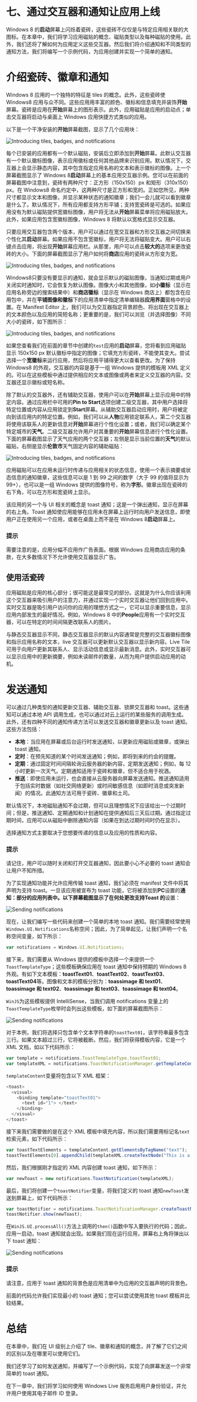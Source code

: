 # 七、通过交互器和通知让应用上线

Windows 8 的**启动**屏幕上闪烁着瓷砖，这些瓷砖不仅仅是与特定应用相关联的大图标。在本章中，我们将学习应用磁贴的概念、磁贴类型以及每种磁贴的使用。此外，我们还将了解如何为应用定义这些交互器。然后我们将介绍通知和不同类型的通知方法，我们将编写一个示例代码，为应用创建并实现一个简单的通知。

# 介绍瓷砖、徽章和通知

Windows 8 应用的一个独特的特征是 tiles 的概念。此外，这些瓷砖使 Windows8 应用与众不同。这些应用用丰富的颜色、徽标和信息填充并装饰**开始**屏幕。瓷砖是应用在**开始**屏幕上的图形表示。此外，应用磁贴是应用的启动点；单击交互器将启动与桌面上 Windows 应用快捷方式类似的应用。

以下是一个干净安装的**开始**屏幕截图，显示了几个应用块：

![Introducing tiles, badges, and notifications](img/7102EN_07_01.jpg)

每个已安装的应用都有一个默认磁贴，安装后立即添加到**开始**屏幕。此默认交互器有一个默认徽标图像，表示应用徽标或任何其他品牌来识别应用。默认情况下，交互器上会显示静态内容，其中包含指定应用名称的文本和表示徽标的图像。上一个屏幕截图显示了 Windows 8**启动**屏幕上的基本应用交互器示例。您可以在前面的屏幕截图中注意到，瓷砖有两种尺寸：正方形（150x150）px 和矩形（310x150）px。在 Windows8 命名约定中，这两种尺寸是正方形和宽的。正如您所见，两种尺寸都显示文本和图像，并显示某种状态的通知徽章；我们一会儿就可以看到徽章是什么了。默认情况下，所有应用都支持方形平铺；支持宽瓷砖是可选的。如果应用没有为默认磁贴提供宽徽标图像，用户将无法从**开始**屏幕菜单将应用磁贴放大。此外，如果应用包含宽徽标图像，Windows 8 将默认以宽格式显示交互器。

只要应用交互器包含两个版本，用户可以通过在宽交互器和方形交互器之间切换来个性化其**启动**屏幕。如果应用不包含宽徽标，用户将无法将磁贴变大。用户可以右键点击应用，将出现**开始**屏幕应用栏。从那里，用户可以点击**较大的**选项来更改瓷砖的大小。下面的屏幕截图显示了用户如何将**商店**应用的瓷砖从方形变为宽。

![Introducing tiles, badges, and notifications](img/7102EN_07_02.jpg)

Windows8只要没有要显示的通知，就会显示默认的磁贴图像，当通知过期或用户关闭实时通知时，它会恢复为默认图像。图像大小和其他图像，如**小徽标**（显示在应用名称旁边的搜索结果中）和**商店徽标**（显示在 Windows 商店上）都包含在应用包中，并在**平铺图像和徽标**下的应用清单中指定清单编辑器**应用界面**窗格中的设置。在 Manifest Editor 上，我们可以为交互器指定背景颜色、将出现在交互器上的文本颜色以及应用的简短名称；更重要的是，我们可以浏览（并选择图像）不同大小的瓷砖，如下图所示：

![Introducing tiles, badges, and notifications](img/7102EN_07_03.jpg)

如果您查看我们在前面的章节中创建的`test`应用的**启动**屏幕，您将看到应用磁贴显示 150x150 px 默认徽标中指定的图像；它填充方形瓷砖，不能使其变大。尝试选择一个**宽徽标**来运行应用，然后将应用平铺得更大以查看更改。为了保持 Windows8 的外观，交互器的内容是基于一组 Windows 提供的模板用 XML 定义的。可以在这些模板中通过提供相应的文本或图像或两者来定义交互器的内容。交互器还显示徽标或短名称。

除了默认的交互器外，还有辅助交互器，使用户可以在**开始**屏幕上显示应用中的特定内容。通过应用栏中可用的**Pin to Start**选项创建二级交互器，其中用户选择将特定位置或内容从应用锁定到**Start**屏幕。从辅助交互器启动应用时，用户将被定向到该应用内的特定位置。例如，我们可以从**人物**应用锁定联系人，第二个交互器将使用该联系人的更新信息对**开始**屏幕进行个性化设置；或者，我们可以确定某个特定城市的**天气**。二级交互器允许用户对其重要的**开始**屏幕信息进行个性化设置。下面的屏幕截图显示了天气应用的两个交互器；左侧是显示当前位置的**天气**的默认磁贴，右侧是显示**伦敦市**天气固定内容的辅助磁贴：

![Introducing tiles, badges, and notifications](img/7102EN_07_04.jpg)

应用磁贴可以在应用未运行时传递与应用相关的状态信息，使用一个表示摘要或状态信息的通知徽章，这些信息可以是 1 到 99 之间的数字（大于 99 的值将显示为 99+），也可以是一组 Windows 提供的图像符号，称为**字形**。徽章出现在瓷砖的右下角，可以在方形和宽瓷砖上显示。

该应用的另一个与 UI 相关的概念是 toast 通知；这是一个弹出通知，显示在屏幕的右上角。Toast 通知使应用能够在应用未在屏幕上运行时向用户发送信息，即使用户正在使用另一个应用，或者在桌面上而不是在 Windows 8**启动**屏幕上。

### 提示

需要注意的是，应用分幅不应用作广告表面。根据 Windows 应用商店应用的条款，在大多数情况下不允许使用交互器显示广告。

## 使用活瓷砖

应用磁贴是应用的核心部分；很可能这是最常见的部分。这就是为什么你应该利用这个交互器来吸引用户的注意力，并通过实现一个实时交互器让他们回到应用中。实时交互器是吸引用户访问你的应用的理想方式之一，它可以显示重要信息，显示应用内部发生的最好情况。例如，Windows 8 中的**People**应用有一个实时交互器，可以在特定的时间间隔更改联系人的图片。

与静态交互器显示不同，静态交互器显示的默认内容通常是完整的交互器徽标图像和指示应用名称的文本，live 交互器可以更新默认交互器以显示新内容。Live Tile 可用于向用户更新其联系人、显示活动信息或显示最新消息。此外，实时交互器可以显示应用中的更新摘要，例如未读邮件的数量，从而为用户提供启动应用的动机。

# 发送通知

可以通过几种类型的通知更新交互器、辅助交互器、锁屏交互器和 toast。这些通知可以通过本地 API 调用生成，也可以通过对云上运行的某些服务的调用生成。此外，还有四种不同的通知传递方法可以发送交互器和徽章更新以及 toast 通知。这些方法包括：

*   **本地**：当应用在屏幕或后台运行时发送通知，以更新应用磁贴或徽章，或弹出 toast 通知。
*   **定时**：在预先知道的某个时间发送通知；例如，即将到来的约会的提醒。
*   **定期**：通过固定时间间隔轮询云服务器的新内容，定期发送通知；例如，每 12 小时更新一次天气。定期通知适用于瓷砖和徽章，但不适合用于祝酒。
*   **推送**：即使应用未运行，也会直接从云服务器向屏幕发送通知。推送通知适用于包括实时数据（如社交网络更新）或时间敏感信息（如即时消息或突发新闻）的情况。此通知方法可用于瓷砖、徽章和土司。

默认情况下，本地磁贴通知不会过期，但可以且理想情况下应该给出一个过期时间；但是，推送通知、定期通知和计划通知在提供通知后三天后过期。通过指定过期时间，应用可以从磁贴中删除通知内容（如果在到达过期时间时仍在显示）。

选择通知方式主要取决于您想要传递的信息以及应用的性质和内容。

### 提示

请记住，用户可以随时关闭和打开交互器通知，因此要小心不必要的 toast 通知会让用户不知所措。

为了实现通知功能并允许应用传输 toast 通知，我们必须在 manifest 文件中将其声明为支持 toast。一旦该应用被宣布为 toast 功能，它将被添加到**PC**设置的**通知：**部分的应用列表中。以下屏幕截图显示了在何处更改支持**Toast 的**设置：

![Sending notifications](img/7102EN_07_05.jpg)

现在，让我们编写一些代码来创建一个简单的本地 toast 通知。我们需要经常使用`Windows.UI.Notifications`名称空间；因此，为了简单起见，让我们声明一个名称空间变量，如下所示：

```js
var notifications = Windows.UI.Notifications;
```

接下来，我们需要从 Windows 提供的模板中选择一个来提供一个`ToastTemplateType`；这些模板确保应用在 toast 通知中保持预期的 Windows 8 外观。有如下文本模板：**toastText01**、**toastText02**、**toastText03**、**toastText04**等。图像和文本的模板分别为：**toassimage 和 text01**、**toassimage 和 text02**、**toassimage 和 text03**、**toassimage 和 text04**。

`WinJS`为这些模板提供 IntelliSense，当我们调用 notifications 变量上的`ToastTemplateType`枚举时会列出这些模板，如下面的屏幕截图所示：

![Sending notifications](img/7102EN_07_06.jpg)

对于本例，我们将选择只包含单个文本字符串的`toastText01`，该字符串最多包含三行。如果文本超过三行，它将被截断。然后，我们将获得模板内容，它是一个 XML 文档，如以下代码所示：

```js
var template = notifications.ToastTemplateType.toastText01;
var templateXML = notifications.ToastNotificationManager.getTemplateContent(template);
```

`templateContent`变量将包含以下 XML 框架：

```js
<toast>
  <visual>
    <binding template="toastText01">
      <text id="1"> </text>
    </binding>
  </visual>
</toast>
```

接下来我们需要做的是在这个 XML 模板中填充内容，所以我们需要用标记名`text`检索元素，如下代码所示：

```js
var toastTextElements = templateContent.getElementsByTagName("text");
toastTextElements[0].appendChild(templateXML.createTextNode("This is a new toast notification"));
```

然后，我们根据刚才指定的 XML 内容创建 toast 通知，如下所示：

```js
var newToast = new notifications.ToastNotification(templateXML);
```

最后，我们将创建一个`toastNotifier`变量，将我们定义的 toast 通知`newToast`发送到屏幕上，如下代码所示：

```js
var toastNotifier = notifications.ToastNotificationManager.createToastNotifier();
toastNotifier.show(newToast);
```

在`WinJS.UI.processAll()`方法上调用的`then()`函数中写入要执行的代码；因此，应用一启动，toast 通知就会出现。如果我们现在运行应用，屏幕右上角将弹出以下 toast 通知：

![Sending notifications](img/7102EN_07_07.jpg)

### 提示

请注意，应用于 toast 通知的背景色是应用清单中为应用的交互器声明的背景色。

前面的代码允许我们实现最小的 toast 通知；您可以尝试使用其他 toast 模板并比较结果。

# 总结

在本章中，我们在 UI 级别上介绍了 tile、徽章和通知的概念，并了解了它们之间的区别以及在哪里可以使用它们。

我们还学习了如何发送通知，并编写了一个示例代码，实现了向屏幕发送一个非常简单的 toast 通知。

在下一章中，我们将学习如何使用 Windows Live 服务启用用户身份验证，并允许用户使用其电子邮件 ID 登录。